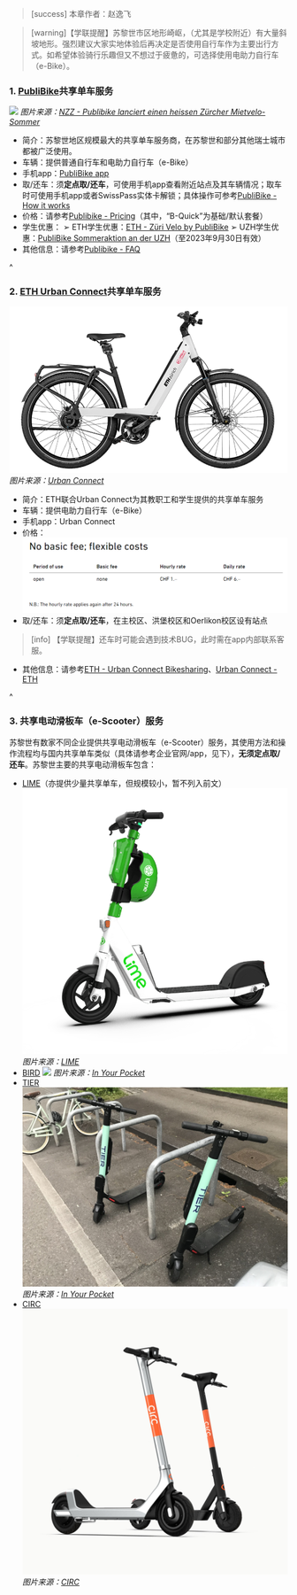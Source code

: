 > [success] 本章作者：赵逸飞

> [warning]【学联提醒】苏黎世市区地形崎岖，（尤其是学校附近）有大量斜坡地形。强烈建议大家实地体验后再决定是否使用自行车作为主要出行方式。如希望体验骑行乐趣但又不想过于疲惫的，可选择使用电助力自行车（e-Bike）。

### **1. [PubliBike](<https://www.publibike.ch/en/home>)共享单车服务**
![](../.topwrite/assets/image_1693720449611.png)
*图片来源：[NZZ - Publibike lanciert einen heissen Zürcher Mietvelo-Sommer](<https://www.nzz.ch/zuerich/publibike-lanciert-den-heissen-zuercher-mietvelo-sommer-ld.1374926?reduced=true>)*

- 简介：苏黎世地区规模最大的共享单车服务商，在苏黎世和部分其他瑞士城市都被广泛使用。
- 车辆：提供普通自行车和电助力自行车（e-Bike）
- 手机app：[PubliBike app](<https://www.publibike.ch/en/publibike-app>)
- 取/还车：须**定点取/还车**，可使用手机app查看附近站点及其车辆情况；取车时可使用手机app或者SwissPass实体卡解锁；具体操作可参考[PubliBike - How it works](<https://www.publibike.ch/en/how-it-works>)
- 价格：请参考[Publibike - Pricing](<https://www.publibike.ch/en/subscriptions>)（其中，“B-Quick”为基础/默认套餐）
- 学生优惠：
➢ ETH学生优惠：[ETH - Züri Velo by PubliBike](<https://ethz.ch/students/en/campus/transport-mobility/velo/publibike.html>)
➢ UZH学生优惠：[PubliBike Sommeraktion an der UZH](<https://www.ib.uzh.ch/de/newsDIB/PubliBike-UZH.html>)（至2023年9月30日有效）
- 其他信息：请参考[Publibike - FAQ](<https://www.publibike.ch/en/faq>)

^
### **2. [ETH Urban Connect](<https://ethz.ch/students/en/campus/transport-mobility/velo/urban-connect.html>)共享单车服务**
![](../.topwrite/assets/image_1693722216169.png)
*图片来源：[Urban Connect](<https://www.urban-connect.ch/eth>)*
- 简介：ETH联合Urban Connect为其教职工和学生提供的共享单车服务
- 车辆：提供电助力自行车（e-Bike）
- 手机app：Urban Connect
- 价格：![](../.topwrite/assets/1693721535090.png)
- 取/还车：须**定点取/还车**，在主校区、洪堡校区和Oerlikon校区设有站点
> [info] 【学联提醒】还车时可能会遇到技术BUG，此时需在app内部联系客服。
- 其他信息：请参考[ETH - Urban Connect Bikesharing](<https://ethz.ch/students/en/campus/transport-mobility/velo/urban-connect.html>)、[Urban Connect - ETH](<https://www.urban-connect.ch/eth>)

^
### **3. 共享电动滑板车（e-Scooter）服务**
苏黎世有数家不同企业提供共享电动滑板车（e-Scooter）服务，其使用方法和操作流程均与国内共享单车类似（具体请参考企业官网/app，见下），**无须定点取/还车**。苏黎世主要的共享电动滑板车包含：
- [LIME](<https://www.li.me/en-ch/>)（亦提供少量共享单车，但规模较小，暂不列入前文）
![](../.topwrite/assets/image_1693730454346.png)
*图片来源：[LIME](<https://www.li.me/en-ch/>)*
- [BIRD](<https://www.bird.co/>)
![](../.topwrite/assets/image_1693731000308.png)
*图片来源：[In Your Pocket](<https://www.inyourpocket.com/zurich/getting-around/electric-scooters>)*
- [TIER](<https://www.tier.app/en/>)
![](../.topwrite/assets/image_1693731204686.png)
*图片来源：[In Your Pocket](<https://www.inyourpocket.com/zurich/getting-around/electric-scooters>)*
- [CIRC](<https://www.circ.com/>)
![](../.topwrite/assets/image_1693731285194.png)
*图片来源：[CIRC](<https://www.circ.com/>)*